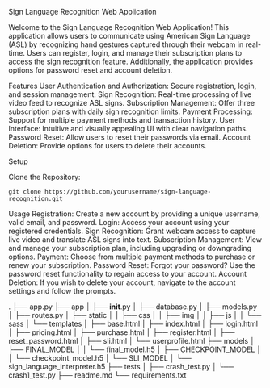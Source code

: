 Sign Language Recognition Web Application

Welcome to the Sign Language Recognition Web Application! This application allows users to communicate using American Sign Language (ASL) by recognizing hand gestures captured through their webcam in real-time. Users can register, login, and manage their subscription plans to access the sign recognition feature. Additionally, the application provides options for password reset and account deletion.

Features
User Authentication and Authorization: Secure registration, login, and session management.
Sign Recognition: Real-time processing of live video feed to recognize ASL signs.
Subscription Management: Offer three subscription plans with daily sign recognition limits.
Payment Processing: Support for multiple payment methods and transaction history.
User Interface: Intuitive and visually appealing UI with clear navigation paths.
Password Reset: Allow users to reset their passwords via email.
Account Deletion: Provide options for users to delete their accounts.

Setup

Clone the Repository:

`git clone https://github.com/yourusername/sign-language-recognition.git`


Usage
Registration: Create a new account by providing a unique username, valid email, and password.
Login: Access your account using your registered credentials.
Sign Recognition: Grant webcam access to capture live video and translate ASL signs into text.
Subscription Management: View and manage your subscription plan, including upgrading or downgrading options.
Payment: Choose from multiple payment methods to purchase or renew your subscription.
Password Reset: Forgot your password? Use the password reset functionality to regain access to your account.
Account Deletion: If you wish to delete your account, navigate to the account settings and follow the prompts.

.
├── app.py
├── app
│   ├── __init__.py
│   ├── database.py
│   ├── models.py
│   ├── routes.py
│   ├── static
│   │   ├── css
│   │   ├── img
│   │   ├── js
│   │   └── sass
│   └── templates
│       ├── base.html
│       ├── index.html
│       ├── login.html
│       ├── pricing.html
│       ├── purchase.html
│       ├── register.html
│       ├── reset_password.html
│       ├── sli.html
│       └── userprofile.html
├── models
│   ├── FINAL_MODEL
│   │   └── final_model.h5
│   ├── CHECKPOINT_MODEL
│   │   └── checkpoint_model.h5
│   └── SLI_MODEL
│       └── sign_language_interpreter.h5
├── tests
│   ├── crash_test.py
│   └── crash1_test.py
├── readme.md
└── requirements.txt